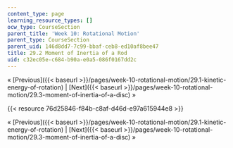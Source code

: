 ```yaml
---
content_type: page
learning_resource_types: []
ocw_type: CourseSection
parent_title: 'Week 10: Rotational Motion'
parent_type: CourseSection
parent_uid: 146d8dd7-7c99-bbaf-ceb8-ed10af8bee47
title: 29.2 Moment of Inertia of a Rod
uid: c32ec05e-c684-b90a-e0a5-086f0167dd2c
---
```


« [Previous]({{< baseurl >}}/pages/week-10-rotational-motion/29.1-kinetic-energy-of-rotation) | [Next]({{< baseurl >}}/pages/week-10-rotational-motion/29.3-moment-of-inertia-of-a-disc) »

{{< resource 76d25846-f84b-c8af-d46d-e97a615944e8 >}}

« [Previous]({{< baseurl >}}/pages/week-10-rotational-motion/29.1-kinetic-energy-of-rotation) | [Next]({{< baseurl >}}/pages/week-10-rotational-motion/29.3-moment-of-inertia-of-a-disc) »